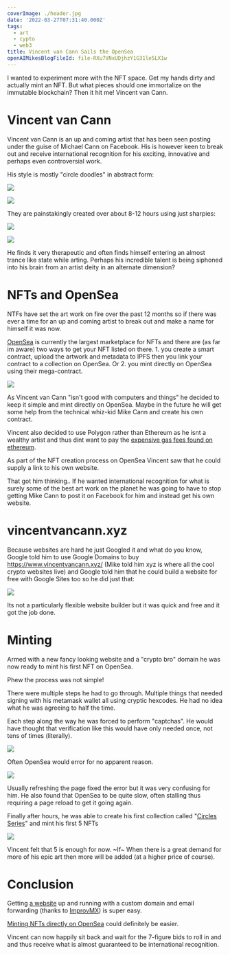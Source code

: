 ```yaml
---
coverImage: ./header.jpg
date: '2022-03-27T07:31:40.000Z'
tags:
  - art
  - cypto
  - web3
title: Vincent van Cann Sails the OpenSea
openAIMikesBlogFileId: file-RXu7VNxUDjhzY1G31le5LX1w
---
```


I wanted to experiment more with the NFT space. Get my hands dirty and actually mint an NFT. But what pieces should one immortalize on the immutable blockchain? Then it hit me! Vincent van Cann.

<!-- more -->

# Vincent van Cann

Vincent van Cann is an up and coming artist that has been seen posting under the guise of Michael Cann on Facebook. His is however keen to break out and receive international recognition for his exciting, innovative and perhaps even controversial work.

His style is mostly "circle doodles" in abstract form:

[![](./600x400.jpg)](./600x400.jpg)

[![](./wall-circles.jpg)](./wall-circles.jpg)

They are painstakingly created over about 8-12 hours using just sharpies:

[![](./sharpies.jpg)](./sharpies.jpg)

[![](./123.jpg)](./123.jpg)

He finds it very therapeutic and often finds himself entering an almost trance like state while arting. Perhaps his incredible talent is being siphoned into his brain from an artist deity in an alternate dimension?

# NFTs and OpenSea

NTFs have set the art work on fire over the past 12 months so if there was ever a time for an up and coming artist to break out and make a name for himself it was now.

[OpenSea](https://opensea.io/) is currently the largest marketplace for NFTs and there are (as far im aware) two ways to get your NFT listed on there. 1. you create a smart contract, upload the artwork and metadata to IPFS then you link your contract to a collection on OpenSea. Or 2. you mint directly on OpenSea using their mega-contract.

[![](./create-on-opensea.png)](./create-on-opensea.png)

As Vincent van Cann "isn't good with computers and things" he decided to keep it simple and mint directly on OpenSea. Maybe in the future he will get some help from the technical whiz-kid Mike Cann and create his own contract.

Vincent also decided to use Polygon rather than Ethereum as he isnt a wealthy artist and thus dint want to pay the [expensive gas fees found on ethereum](https://crypto.com/defi/dashboard/gas-fees).

As part of the NFT creation process on OpenSea Vincent saw that he could supply a link to his own website.

That got him thinking.. If he wanted international recognition for what is surely some of the best art work on the planet he was going to have to stop getting Mike Cann to post it on Facebook for him and instead get his own website.

# vincentvancann.xyz

Because websites are hard he just Googled it and what do you know, Google told him to use Google Domains to buy https://www.vincentvancann.xyz/ (Mike told him xyz is where all the cool crypto websites live) and Google told him that he could build a website for free with Google Sites too so he did just that:

[![](./google-sites.jpg)](./google-sites.jpg)

Its not a particularly flexible website builder but it was quick and free and it got the job done.

# Minting

Armed with a new fancy looking website and a "crypto bro" domain he was now ready to mint his first NFT on OpenSea.

Phew the process was not simple!

There were multiple steps he had to go through. Multiple things that needed signing with his metamask wallet all using cryptic hexcodes. He had no idea what he was agreeing to half the time.

Each step along the way he was forced to perform "captchas". He would have thought that verification like this would have only needed once, not tens of times (literally).

[![](./captcha.png)](./captcha.png)

Often OpenSea would error for no apparent reason.

[![](./error.png)](./error.png)

Usually refreshing the page fixed the error but it was very confusing for him. He also found that OpenSea to be quite slow, often stalling thus requiring a page reload to get it going again.

Finally after hours, he was able to create his first collection called "[Circles Series](https://opensea.io/collection/circles-series)" and mint his first 5 NFTs

[![](./circles-series.jpg)](./circles-series.jpg)

Vincent felt that 5 is enough for now. ~If~ When there is a great demand for more of his epic art then more will be added (at a higher price of course).

# Conclusion

Getting [a website](https://www.vincentvancann.xyz/) up and running with a custom domain and email forwarding (thanks to [ImprovMX](https://improvmx.com/)) is super easy.

[Minting NFTs directly on OpenSea](https://opensea.io/collection/circles-series) could definitely be easier.

Vincent can now happily sit back and wait for the 7-figure bids to roll in and and thus receive what is almost guaranteed to be international recognition.
